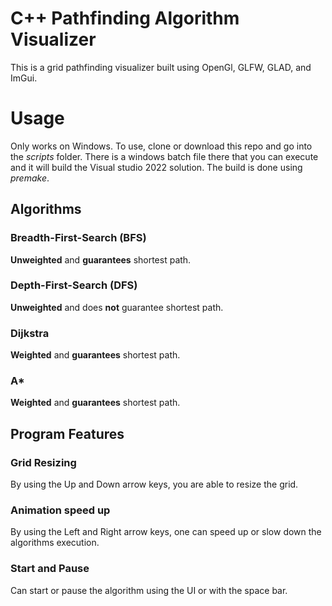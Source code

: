 # C++ Pathfinding Algorithm Visualizer
This is a grid pathfinding visualizer built using OpenGl, GLFW, GLAD, and ImGui.
# Usage
Only works on Windows. To use, clone or download this repo and go into the *scripts* folder.
There is a windows batch file there that you can execute and it will build the Visual studio 2022 solution.
The build is done using *premake*.
## Algorithms
### Breadth-First-Search (BFS)
**Unweighted** and **guarantees** shortest path.
### Depth-First-Search (DFS)
**Unweighted** and does **not** guarantee shortest path.
### Dijkstra
**Weighted** and **guarantees** shortest path.
### A*
**Weighted** and **guarantees** shortest path.
## Program Features
### Grid Resizing
By using the Up and Down arrow keys, you are able to resize the grid.
### Animation speed up
By using the Left and Right arrow keys, one can speed up or slow down the algorithms execution.
### Start and Pause
Can start or pause the algorithm using the UI or with the space bar. 
